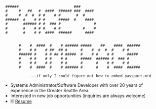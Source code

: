 ```                                                                                         
 ######                         ###                            
 #     #   ##   #  ####  ###### ###  ####                      
 #     #  #  #  # #    # #       #  #                          
 ######  #    # # #      #####  #    ####                      
 #       ###### # #  ### #               #                     
 #       #    # # #    # #          #    #                     
 #       #    # #  ####  ######      ####                      
                                                               
                                                               
       #    #  ####  #    # ###### #####    ##    ####  ###### 
       #    # #    # ##  ## #      #    #  #  #  #    # #      
       ###### #    # # ## # #####  #    # #    # #      #####  
       #    # #    # #    # #      #####  ###### #  ### #      
       #    # #    # #    # #      #      #    # #    # #      
       #    #  ####  #    # ###### #      #    #  ####  ###### 
                                                               
            ...if only I could figure out how to embed passport.mid
```
- Systems Administrator/Software Developer with over 20 years of experience in the Greater Seattle Area
- Interested in new job opportunities (inquiries are always welcome)
- 🗎 [Resume](https://github.com/paigeadelethompson/paigeadelethompson/releases/download/latest/cv.pdf)

